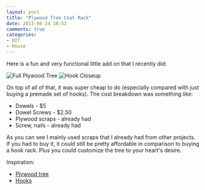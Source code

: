 ```yaml
---
layout: post
title: "Plywood Tree Coat Rack"
date: 2013-08-24 10:52
comments: true
categories: 
- DIY
- House
---
```

Here is a fun and very functional little add on that I recently did:

![Full Plywood Tree](https://img.gtww.net/2013/08_Tree_Hooks/1397/tree-1_0df0f71.jpg)
![Hook Closeup](https://img.gtww.net/2013/08_Tree_Hooks/1397/tree-2_6688327.jpg)

On top of all of that, it was super cheap to do (especially compared with just buying a premade set of hooks).  The cost breakdown was something like:

* Dowels - $5
* Dowel Screws - $2.50
* Plywood scraps - already had
* Screw, nails - already had

As you can see I mainly used scraps that I already had from other projects.  If you had to buy it, it could still be pretty affordable in comparison to buying a hook rack.  Plus you could customize the tree to your heart's desire.

Inspiration:

* [Plywood tree](http://www.apartmenttherapy.com/look-wood-treei-77400)
* [Hooks](http://www.nelliebellie.com/diy-wooden-paint-dipped-hooks/)
